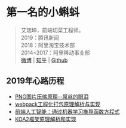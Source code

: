 # 第一名的小蝌蚪

> 艾瑞坤，前端切菜工程师。<br/>
> 2019：腾讯新闻<br/>
> 2018：阿里淘宝技术部<br/>
> 2014~2017：阿里移动事业部<br/>
> [微博](https://www.weibo.com/airuikun/) | [知乎](https://www.zhihu.com/people/ai-rui-kun-95/) | [Github](https://github.com/airuikun)

## 2019年心路历程
- [PNG图片压缩原理--屌丝的眼泪](https://github.com/airuikun/blog/issues/1)
- [webpack工程化打包原理解析与实现](https://github.com/lcxfs1991/blog/issues/30)
- [前端人工智能：通过机器学习推导函数方程式](https://github.com/lcxfs1991/blog/issues/29)
- [KOA2框架原理解析和实现](https://github.com/lcxfs1991/blog/issues/30)

